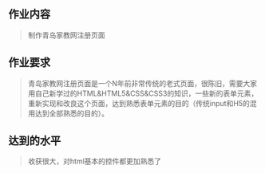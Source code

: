 ## 作业内容
> 制作青岛家教网注册页面
## 作业要求
> 青岛家教网注册页面是一个N年前非常传统的老式页面，很陈旧，需要大家用自己新学过的HTML&HTML5&CSS&CSS3的知识，一些新的表单元素，重新实现和改良这个页面，达到熟悉表单元素的目的（传统input和H5的混用达到全部熟悉的目的）。
## 达到的水平 
> 收获很大，对html基本的控件都更加熟悉了
